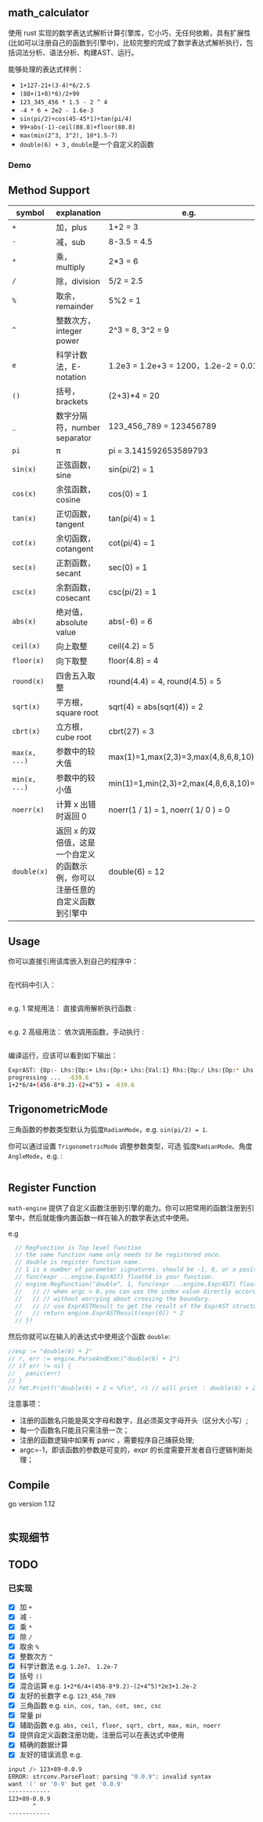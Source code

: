 ## math_calculator

使用 rust 实现的数学表达式解析计算引擎库，它小巧，无任何依赖，具有扩展性(比如可以注册自己的函数到引擎中)，比较完整的完成了数学表达式解析执行，包括词法分析、语法分析、构建AST、运行。



能够处理的表达式样例：
- `1+127-21+(3-4)*6/2.5`
- `(88+(1+8)*6)/2+99`
- `123_345_456 * 1.5 - 2 ^ 4`
- `-4 * 6 + 2e2 - 1.6e-3`
- `sin(pi/2)+cos(45-45*1)+tan(pi/4)`
- `99+abs(-1)-ceil(88.8)+floor(88.8)`
- `max(min(2^3, 3^2), 10*1.5-7)`
- `double(6) + 3` , `double`是一个自定义的函数

### Demo


## Method Support

| symbol      | explanation                  | e.g.                                  |
| ----------- | ---------------------------- | ------------------------------------- |
| `+`         | 加，plus                     | 1+2 = 3                               |
| `-`         | 减，sub                      | 8-3.5 = 4.5                           |
| `*`         | 乘，multiply                 | 2*3 = 6                               |
| `/`         | 除，division                 | 5/2 = 2.5                             |
| `%`         | 取余，remainder              | 5%2 = 1                               |
| `^`         | 整数次方，integer power      | 2^3 = 8, 3^2 = 9                      |
| `e`         | 科学计数法，E-notation       | 1.2e3 = 1.2e+3 = 1200，1.2e-2 = 0.012 |
| `()`        | 括号，brackets               | (2+3)*4 = 20                          |
| `_`         | 数字分隔符，number separator | 123_456_789 = 123456789               |
| `pi`        | π                            | pi = 3.141592653589793                |
| `sin(x)`    | 正弦函数，sine               | sin(pi/2) = 1                         |
| `cos(x)`    | 余弦函数，cosine             | cos(0) = 1                            |
| `tan(x)`    | 正切函数，tangent            | tan(pi/4) = 1                         |
| `cot(x)`    | 余切函数，cotangent          | cot(pi/4) = 1                         |
| `sec(x)`    | 正割函数，secant             | sec(0) = 1                            |
| `csc(x)`    | 余割函数，cosecant           | csc(pi/2) = 1                         |
| `abs(x)`    | 绝对值，absolute value       | abs(-6) = 6                           |
| `ceil(x)`   | 向上取整                     | ceil(4.2) = 5                         |
| `floor(x)`  | 向下取整                     | floor(4.8) = 4                        |
| `round(x)`  | 四舍五入取整                 | round(4.4) = 4, round(4.5) = 5        |
| `sqrt(x)`   | 平方根，square root          | sqrt(4) = abs(sqrt(4)) = 2            |
| `cbrt(x)`   | 立方根，cube root            | cbrt(27) = 3                          |
| `max(x, ...)` | 参数中的较大值              | max(1)=1,max(2,3)=3,max(4,8,6,8,10)=10 |
| `min(x, ...)` | 参数中的较小值              | min(1)=1,min(2,3)=2,max(4,8,6,8,10)=4 |
| `noerr(x)`  | 计算 x 出错时返回 0          | noerr(1 / 1)  = 1, noerr( 1/ 0 ) = 0  |
| `double(x)`  | 返回 x 的双倍值，这是一个自定义的函数示例，你可以注册任意的自定义函数到引擎中  | double(6) = 12  |


## Usage

你可以直接引用该库嵌入到自己的程序中：
```bash

```
在代码中引入：
```

```
e.g. 1 常规用法： 直接调用解析执行函数 :

```rust
```



e.g. 2 高级用法： 依次调用函数，手动执行 :

```rust
```
编译运行，应该可以看到如下输出：
```bash
ExprAST: {Op:- Lhs:{Op:+ Lhs:{Op:+ Lhs:{Val:1} Rhs:{Op:/ Lhs:{Op:* Lhs:{Val:2} Rhs:{Val:6}} Rhs:{Val:4}}} Rhs:{Op:- Lhs:{Val:456} Rhs:{Op:* Lhs:{Val:8} Rhs:{Val:9.2}}}} Rhs:{Op:+ Lhs:{Val:2} Rhs:{Op:^ Lhs:{Val:4} Rhs:{Val:5}}}}
progressing ...  -639.6
1+2*6/4+(456-8*9.2)-(2+4^5) = -639.6
```

## TrigonometricMode

三角函数的参数类型默认为弧度`RadianMode`，e.g. `sin(pi/2) = 1`.

你可以通过设置 `TrigonometricMode` 调整参数类型，可选 弧度`RadianMode`、角度`AngleMode`，e.g. :

```rust
```

## Register Function

`math-engine` 提供了自定义函数注册到引擎的能力。你可以把常用的函数注册到引擎中，然后就能像内置函数一样在输入的数学表达式中使用。

e.g

```rust
  // RegFunction is Top level function
  // the same function name only needs to be registered once.
  // double is register function name.
  // 1 is a number of parameter signatures. should be -1, 0, or a positive integer
  // func(expr ...engine.ExprAST) float64 is your function.
  // engine.RegFunction("double", 1, func(expr ...engine.ExprAST) float64 {
  //   // // when argc > 0，you can use the index value directly according to the number of parameters
  //   // // without worrying about crossing the boundary.
  //   // // use ExprASTResult to get the result of the ExprAST structure.
  //   // return engine.ExprASTResult(expr[0]) * 2
  // })
```

然后你就可以在输入的表达式中使用这个函数 `double`:

```rust
//exp := "double(6) + 2"
// r, err := engine.ParseAndExec("double(6) + 2")
// if err != nil {
//   panic(err)
// }
// fmt.Printf("double(6) + 2 = %f\n", r) // will print ： double(6) + 2 = 14.000000
```

注意事项：
- 注册的函数名只能是英文字母和数字，且必须英文字母开头（区分大小写）;
- 每一个函数名只能且只需注册一次；
- 注册的函数逻辑中如果有 panic ，需要程序自己捕获处理;
- argc=-1，即该函数的参数是可变的，expr 的长度需要开发者自行逻辑判断处理；

## Compile

go version 1.12
```rust
```




## 实现细节

## TODO
### 已实现

- [x] 加 `+`
- [x] 减 `-`
- [x] 乘 `*`
- [x] 除 `/`
- [x] 取余 `%`
- [x] 整数次方 `^`
- [x] 科学计数法 e.g. `1.2e7`、  `1.2e-7`
- [x] 括号 `()`
- [x] 混合运算 e.g. `1+2*6/4+(456-8*9.2)-(2+4^5)*2e3+1.2e-2`
- [x] 友好的长数字 e.g. `123_456_789`
- [x] 三角函数 e.g. `sin, cos, tan, cot, sec, csc`
- [x] 常量 pi
- [x] 辅助函数 e.g. `abs, ceil, floor, sqrt, cbrt, max, min, noerr`
- [x] 提供自定义函数注册功能，注册后可以在表达式中使用
- [x] 精确的数据计算
- [x] 友好的错误消息 e.g.
```bash
input /> 123+89-0.0.9
ERROR: strconv.ParseFloat: parsing "0.0.9": invalid syntax
want '(' or '0-9' but get '0.0.9'
------------
123+89-0.0.9
       ^
------------
```
